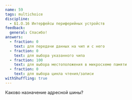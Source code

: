 ```yaml
---
name: 59
tags: multichoice
discipline:
  - Б1.О.16 Интерфейсы периферийных устройств
feedback:
  general: Спасибо!
answers:
  - fraction: 0
    text: для передачи данных на чип и с него
  - fraction: 0
    text: для выбора указанного чипа
  - fraction: 100
    text: для выбора местоположения в микросхеме памяти
  - fraction: 0
    text: для выбора цикла чтения/записи
withShuffling: true
---
```


Каково назначение адресной шины?